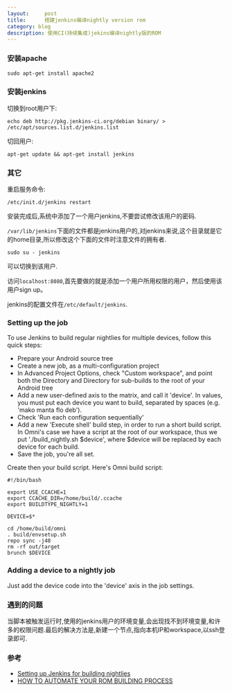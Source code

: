 ```yaml
---
layout:     post
title:      搭建jenkins编译nightly version rom
category: blog
description: 使用CI(持续集成)jekins编译nightly版的ROM
---
```


### 安装apache
    sudo apt-get install apache2 

### 安装jenkins
切换到root用户下: 

    echo deb http://pkg.jenkins-ci.org/debian binary/ > /etc/apt/sources.list.d/jenkins.list 

切回用户: 

    apt-get update && apt-get install jenkins 

### 其它
重启服务命令: 

    /etc/init.d/jenkins restart 

安装完成后,系统中添加了一个用户jenkins,不要尝试修改该用户的密码. 

`/var/lib/jenkins`下面的文件都是jenkins用户的,对jenkins来说,这个目录就是它的home目录,所以修改这个下面的文件时注意文件的拥有者. 

    sudo su - jenkins 

可以切换到该用户.

访问`localhost:8080`,首先要做的就是添加一个用户所用权限的用户，然后使用该用户sign up。 

jenkins的配置文件在`/etc/default/jenkins`.

### Setting up the job

To use Jenkins to build regular nightlies for multiple devices, follow this quick steps: 

*  Prepare your Android source tree
*  Create a new job, as a multi-configuration project 
*   In Advanced Project Options, check "Custom workspace", and point both the Directory and Directory for sub-builds to the root of your Android tree 
*    Add a new user-defined axis to the matrix, and call it 'device'. In values, you must put each device you want to build, separated by spaces (e.g. 'mako manta flo deb'). 
*    Check 'Run each configuration sequentially' 
*    Add a new 'Execute shell' build step, in order to run a short build script. In Omni's case we have a script at the root of our workspace, thus we put './build_nightly.sh $device', where $device will be replaced by each device for each build. 
*    Save the job, you're all set. 

Create then your build script. Here's Omni build script:  

    #!/bin/bash
    
    export USE_CCACHE=1
    export CCACHE_DIR=/home/build/.ccache
    export BUILDTYPE_NIGHTLY=1
    
    DEVICE=$*
    
    cd /home/build/omni
    . build/envsetup.sh
    repo sync -j48
    rm -rf out/target
    brunch $DEVICE

### Adding a device to a nightly job
Just add the device code into the 'device' axis in the job settings. 

### 遇到的问题
当脚本被触发运行时,使用的jenkins用户的环境变量,会出现找不到环境变量,和许多的权限问题.最后的解决方法是,新建一个节点,指向本机IP和workspace,以ssh登录即可.


### 参考
* [Setting up Jenkins for building nightlies](http://docs.omnirom.org/Setting_up_Jenkins_for_building_nightlies)
* [HOW TO AUTOMATE YOUR ROM BUILDING PROCESS](http://forum.xda-developers.com/showthread.php?t=2467004)